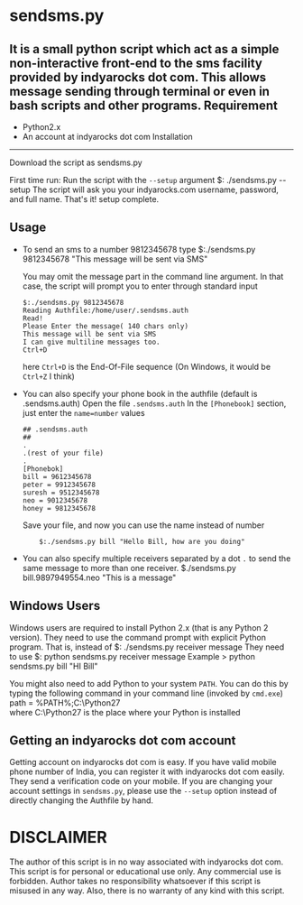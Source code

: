 sendsms.py
=========
It is a small python script which act as a simple non-interactive front-end to the sms facility provided by indyarocks dot com. This allows message sending through terminal or even in bash scripts and other programs.
Requirement
----------
-	Python2.x
-	An account at indyarocks dot com
Installation
------------
Download the script as sendsms.py

First time run:
Run the script with the `--setup` argument
  $:	./sendsms.py --setup
The script will ask you your indyarocks.com username, password, and full name.
That's it! setup complete.

Usage
----

*	To send an sms to a number 9812345678 type
	   	$:./sendsms.py 9812345678 "This message will be sent via SMS"

   	You may omit the message part in the command line argument. In that case, the script will prompt you to enter through standard input

		$:./sendsms.py 9812345678
		Reading Authfile:/home/user/.sendsms.auth
		Read!
		Please Enter the message( 140 chars only)
		This message will be sent via SMS
		I can give multiline messages too.
		Ctrl+D

	here `Ctrl+D` is the End-Of-File sequence (On Windows, it would be `Ctrl+Z` I think)

*	You can also specify your phone book in the authfile (default is .sendsms.auth)
	Open the file `.sendsms.auth`
	In the `[Phonebook]` section, just enter the `name=number` values

	   	## .sendsms.auth
		##
		.
		.(rest of your file)
		.
		[Phonebok]
		bill = 9612345678
		peter = 9912345678
		suresh = 9512345678
		neo = 9012345678
		honey = 9812345678

	Save your file, and now you can use the name instead of number

	     	$:./sendsms.py bill "Hello Bill, how are you doing"

*	You can also specify multiple receivers separated by a dot `.` to send the same message to more than one receiver.
	    	$./sendsms.py bill.9897949554.neo "This is a message"


Windows Users
------------
Windows users are required to install Python 2.x (that is any Python 2 version).
They need to use the command prompt with explicit Python program.
That is, instead of
     	      $: ./sendsms.py receiver message
They need to use
     	      $: python sendsms.py receiver message
Example
	      > python sendsms.py bill "HI Bill"

You might also need to add Python to your system `PATH`. You can do this by typing the following command in your command line (invoked by `cmd.exe`)
    	      path = %PATH%;C:\Python27\
where C:\Python27 is the place where your Python is installed

Getting an indyarocks dot com account
-------------------------------------
Getting account on indyarocks dot com is easy. If you have valid mobile phone number of India, you can register it with indyarocks dot com easily. They send a verification code on your mobile.
If you are changing your account settings in `sendsms.py`, please use the `--setup` option instead of directly changing the Authfile by hand.

DISCLAIMER
=========
The author of this script is in no way associated with indyarocks dot com. This script is for personal or educational use only. Any commercial use is forbidden. Author takes no responsibility whatsoever if this script is misused in any way. Also, there is no warranty of any kind with this script.


    
